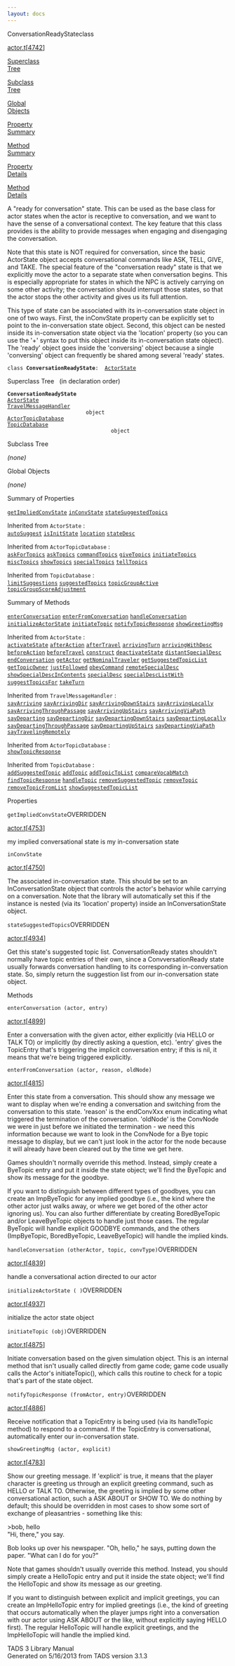 ```yaml
---
layout: docs
---
```

<span class="title">ConversationReadyState</span><span class="type">class</span>

[actor.t](../file/actor.t.html)\[[4742](../source/actor.t.html#4742)\]

[Superclass  
Tree](#_SuperClassTree_)

[Subclass  
Tree](#_SubClassTree_)

[Global  
Objects](#_ObjectSummary_)

[Property  
Summary](#_PropSummary_)

[Method  
Summary](#_MethodSummary_)

[Property  
Details](#_Properties_)

[Method  
Details](#_Methods_)



A "ready for conversation" state. This can be used as the base class for
actor states when the actor is receptive to conversation, and we want to
have the sense of a conversational context. The key feature that this
class provides is the ability to provide messages when engaging and
disengaging the conversation.

Note that this state is NOT required for conversation, since the basic
ActorState object accepts conversational commands like ASK, TELL, GIVE,
and TAKE. The special feature of the "conversation ready" state is that
we explicitly move the actor to a separate state when conversation
begins. This is especially appropriate for states in which the NPC is
actively carrying on some other activity; the conversation should
interrupt those states, so that the actor stops the other activity and
gives us its full attention.

This type of state can be associated with its in-conversation state
object in one of two ways. First, the inConvState property can be
explicitly set to point to the in-conversation state object. Second,
this object can be nested inside its in-conversation state object via
the 'location' property (so you can use the '+' syntax to put this
object inside its in-conversation state object). The 'ready' object goes
inside the 'conversing' object because a single 'conversing' object can
frequently be shared among several 'ready' states.

`class `**`ConversationReadyState`**` :   `[`ActorState`](../object/ActorState.html)



<span id="_SuperClassTree_"></span>



<span class="hdln">Superclass Tree</span>   (in declaration order)



**`ConversationReadyState`**  
[`ActorState`](../object/ActorState.html)  
[`TravelMessageHandler`](../object/TravelMessageHandler.html)  
`                         object`  
[`ActorTopicDatabase`](../object/ActorTopicDatabase.html)  
[`TopicDatabase`](../object/TopicDatabase.html)  
`                                 object`  
<span id="_SubClassTree_"></span>



<span class="hdln">Subclass Tree</span>  



*(none)* <span id="_ObjectSummary_"></span>



<span class="hdln">Global Objects</span>  



*(none)* <span id="_PropSummary_"></span>



<span class="hdln">Summary of Properties</span>  



[`getImpliedConvState`](#getImpliedConvState) [`inConvState`](#inConvState) [`stateSuggestedTopics`](#stateSuggestedTopics)

Inherited from `ActorState` :  
[`autoSuggest`](../object/ActorState.html#autoSuggest) [`isInitState`](../object/ActorState.html#isInitState) [`location`](../object/ActorState.html#location) [`stateDesc`](../object/ActorState.html#stateDesc)



Inherited from `ActorTopicDatabase` :  
[`askForTopics`](../object/ActorTopicDatabase.html#askForTopics) [`askTopics`](../object/ActorTopicDatabase.html#askTopics) [`commandTopics`](../object/ActorTopicDatabase.html#commandTopics) [`giveTopics`](../object/ActorTopicDatabase.html#giveTopics) [`initiateTopics`](../object/ActorTopicDatabase.html#initiateTopics) [`miscTopics`](../object/ActorTopicDatabase.html#miscTopics) [`showTopics`](../object/ActorTopicDatabase.html#showTopics) [`specialTopics`](../object/ActorTopicDatabase.html#specialTopics) [`tellTopics`](../object/ActorTopicDatabase.html#tellTopics)

Inherited from `TopicDatabase` :  
[`limitSuggestions`](../object/TopicDatabase.html#limitSuggestions) [`suggestedTopics`](../object/TopicDatabase.html#suggestedTopics) [`topicGroupActive`](../object/TopicDatabase.html#topicGroupActive) [`topicGroupScoreAdjustment`](../object/TopicDatabase.html#topicGroupScoreAdjustment)

<span id="_MethodSummary_"></span>



<span class="hdln">Summary of Methods</span>  



[`enterConversation`](#enterConversation) [`enterFromConversation`](#enterFromConversation) [`handleConversation`](#handleConversation) [`initializeActorState`](#initializeActorState) [`initiateTopic`](#initiateTopic) [`notifyTopicResponse`](#notifyTopicResponse) [`showGreetingMsg`](#showGreetingMsg)

Inherited from `ActorState` :  
[`activateState`](../object/ActorState.html#activateState) [`afterAction`](../object/ActorState.html#afterAction) [`afterTravel`](../object/ActorState.html#afterTravel) [`arrivingTurn`](../object/ActorState.html#arrivingTurn) [`arrivingWithDesc`](../object/ActorState.html#arrivingWithDesc) [`beforeAction`](../object/ActorState.html#beforeAction) [`beforeTravel`](../object/ActorState.html#beforeTravel) [`construct`](../object/ActorState.html#construct) [`deactivateState`](../object/ActorState.html#deactivateState) [`distantSpecialDesc`](../object/ActorState.html#distantSpecialDesc) [`endConversation`](../object/ActorState.html#endConversation) [`getActor`](../object/ActorState.html#getActor) [`getNominalTraveler`](../object/ActorState.html#getNominalTraveler) [`getSuggestedTopicList`](../object/ActorState.html#getSuggestedTopicList) [`getTopicOwner`](../object/ActorState.html#getTopicOwner) [`justFollowed`](../object/ActorState.html#justFollowed) [`obeyCommand`](../object/ActorState.html#obeyCommand) [`remoteSpecialDesc`](../object/ActorState.html#remoteSpecialDesc) [`showSpecialDescInContents`](../object/ActorState.html#showSpecialDescInContents) [`specialDesc`](../object/ActorState.html#specialDesc) [`specialDescListWith`](../object/ActorState.html#specialDescListWith) [`suggestTopicsFor`](../object/ActorState.html#suggestTopicsFor) [`takeTurn`](../object/ActorState.html#takeTurn)

Inherited from `TravelMessageHandler` :  
[`sayArriving`](../object/TravelMessageHandler.html#sayArriving) [`sayArrivingDir`](../object/TravelMessageHandler.html#sayArrivingDir) [`sayArrivingDownStairs`](../object/TravelMessageHandler.html#sayArrivingDownStairs) [`sayArrivingLocally`](../object/TravelMessageHandler.html#sayArrivingLocally) [`sayArrivingThroughPassage`](../object/TravelMessageHandler.html#sayArrivingThroughPassage) [`sayArrivingUpStairs`](../object/TravelMessageHandler.html#sayArrivingUpStairs) [`sayArrivingViaPath`](../object/TravelMessageHandler.html#sayArrivingViaPath) [`sayDeparting`](../object/TravelMessageHandler.html#sayDeparting) [`sayDepartingDir`](../object/TravelMessageHandler.html#sayDepartingDir) [`sayDepartingDownStairs`](../object/TravelMessageHandler.html#sayDepartingDownStairs) [`sayDepartingLocally`](../object/TravelMessageHandler.html#sayDepartingLocally) [`sayDepartingThroughPassage`](../object/TravelMessageHandler.html#sayDepartingThroughPassage) [`sayDepartingUpStairs`](../object/TravelMessageHandler.html#sayDepartingUpStairs) [`sayDepartingViaPath`](../object/TravelMessageHandler.html#sayDepartingViaPath) [`sayTravelingRemotely`](../object/TravelMessageHandler.html#sayTravelingRemotely)

Inherited from `ActorTopicDatabase` :  
[`showTopicResponse`](../object/ActorTopicDatabase.html#showTopicResponse)

Inherited from `TopicDatabase` :  
[`addSuggestedTopic`](../object/TopicDatabase.html#addSuggestedTopic) [`addTopic`](../object/TopicDatabase.html#addTopic) [`addTopicToList`](../object/TopicDatabase.html#addTopicToList) [`compareVocabMatch`](../object/TopicDatabase.html#compareVocabMatch) [`findTopicResponse`](../object/TopicDatabase.html#findTopicResponse) [`handleTopic`](../object/TopicDatabase.html#handleTopic) [`removeSuggestedTopic`](../object/TopicDatabase.html#removeSuggestedTopic) [`removeTopic`](../object/TopicDatabase.html#removeTopic) [`removeTopicFromList`](../object/TopicDatabase.html#removeTopicFromList) [`showSuggestedTopicList`](../object/TopicDatabase.html#showSuggestedTopicList)

<span id="_Properties_"></span>



<span class="hdln">Properties</span>  



<span id="getImpliedConvState"></span>

`getImpliedConvState`<span class="rem">OVERRIDDEN</span>

[actor.t](../file/actor.t.html)\[[4753](../source/actor.t.html#4753)\]



my implied conversational state is my in-conversation state



<span id="inConvState"></span>

`inConvState`

[actor.t](../file/actor.t.html)\[[4750](../source/actor.t.html#4750)\]



The associated in-conversation state. This should be set to an
InConversationState object that controls the actor's behavior while
carrying on a conversation. Note that the library will automatically set
this if the instance is nested (via its 'location' property) inside an
InConversationState object.



<span id="stateSuggestedTopics"></span>

`stateSuggestedTopics`<span class="rem">OVERRIDDEN</span>

[actor.t](../file/actor.t.html)\[[4934](../source/actor.t.html#4934)\]



Get this state's suggested topic list. ConversationReady states
shouldn't normally have topic entries of their own, since a
ConvversationReady state usually forwards conversation handling to its
corresponding in-conversation state. So, simply return the suggestion
list from our in-conversation state object.



<span id="_Methods_"></span>



<span class="hdln">Methods</span>  



<span id="enterConversation"></span>

`enterConversation (actor, entry)`

[actor.t](../file/actor.t.html)\[[4899](../source/actor.t.html#4899)\]



Enter a conversation with the given actor, either explicitly (via HELLO
or TALK TO) or implicitly (by directly asking a question, etc). 'entry'
gives the TopicEntry that's triggering the implicit conversation entry;
if this is nil, it means that we're being triggered explicitly.



<span id="enterFromConversation"></span>

`enterFromConversation (actor, reason, oldNode)`

[actor.t](../file/actor.t.html)\[[4815](../source/actor.t.html#4815)\]



Enter this state from a conversation. This should show any message we
want to display when we're ending a conversation and switching from the
conversation to this state. 'reason' is the endConvXxx enum indicating
what triggered the termination of the conversation. 'oldNode' is the
ConvNode we were in just before we initiated the termination - we need
this information because we want to look in the ConvNode for a Bye topic
message to display, but we can't just look in the actor for the node
because it will already have been cleared out by the time we get here.

Games shouldn't normally override this method. Instead, simply create a
ByeTopic entry and put it inside the state object; we'll find the
ByeTopic and show its message for the goodbye.

If you want to distinguish between different types of goodbyes, you can
create an ImpByeTopic for any implied goodbye (i.e., the kind where the
other actor just walks away, or where we get bored of the other actor
ignoring us). You can also further differentiate by creating
BoredByeTopic and/or LeaveByeTopic objects to handle just those cases.
The regular ByeTopic will handle explicit GOODBYE commands, and the
others (ImpByeTopic, BoredByeTopic, LeaveByeTopic) will handle the
implied kinds.



<span id="handleConversation"></span>

`handleConversation (otherActor, topic, convType)`<span class="rem">OVERRIDDEN</span>

[actor.t](../file/actor.t.html)\[[4839](../source/actor.t.html#4839)\]



handle a conversational action directed to our actor



<span id="initializeActorState"></span>

`initializeActorState ( )`<span class="rem">OVERRIDDEN</span>

[actor.t](../file/actor.t.html)\[[4937](../source/actor.t.html#4937)\]



initialize the actor state object



<span id="initiateTopic"></span>

`initiateTopic (obj)`<span class="rem">OVERRIDDEN</span>

[actor.t](../file/actor.t.html)\[[4875](../source/actor.t.html#4875)\]



Initiate conversation based on the given simulation object. This is an
internal method that isn't usually called directly from game code; game
code usually calls the Actor's initiateTopic(), which calls this routine
to check for a topic that's part of the state object.



<span id="notifyTopicResponse"></span>

`notifyTopicResponse (fromActor, entry)`<span class="rem">OVERRIDDEN</span>

[actor.t](../file/actor.t.html)\[[4886](../source/actor.t.html#4886)\]



Receive notification that a TopicEntry is being used (via its
handleTopic method) to respond to a command. If the TopicEntry is
conversational, automatically enter our in-conversation state.



<span id="showGreetingMsg"></span>

`showGreetingMsg (actor, explicit)`

[actor.t](../file/actor.t.html)\[[4783](../source/actor.t.html#4783)\]



Show our greeting message. If 'explicit' is true, it means that the
player character is greeting us through an explicit greeting command,
such as HELLO or TALK TO. Otherwise, the greeting is implied by some
other conversational action, such a ASK ABOUT or SHOW TO. We do nothing
by default; this should be overridden in most cases to show some sort of
exchange of pleasantries - something like this:

  
\>bob, hello  
"Hi, there," you say.

Bob looks up over his newspaper. "Oh, hello," he says, putting down the
paper. "What can I do for you?"

Note that games shouldn't usually override this method. Instead, you
should simply create a HelloTopic entry and put it inside the state
object; we'll find the HelloTopic and show its message as our greeting.

If you want to distinguish between explicit and implicit greetings, you
can create an ImpHelloTopic entry for implied greetings (i.e., the kind
of greeting that occurs automatically when the player jumps right into a
conversation with our actor using ASK ABOUT or the like, without
explicitly saying HELLO first). The regular HelloTopic will handle
explicit greetings, and the ImpHelloTopic will handle the implied kind.





TADS 3 Library Manual  
Generated on 5/16/2013 from TADS version 3.1.3


